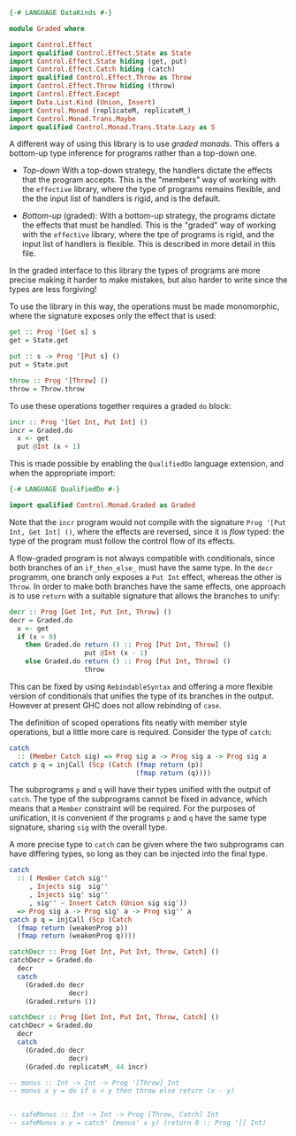 ```haskell top:0
{-# LANGUAGE DataKinds #-}

```

```haskell top:1
module Graded where

import Control.Effect
import qualified Control.Effect.State as State
import Control.Effect.State hiding (get, put)
import Control.Effect.Catch hiding (catch)
import qualified Control.Effect.Throw as Throw
import Control.Effect.Throw hiding (throw)
import Control.Effect.Except
import Data.List.Kind (Union, Insert)
import Control.Monad (replicateM, replicateM_)
import Control.Monad.Trans.Maybe
import qualified Control.Monad.Trans.State.Lazy as S
```

A different way of using this library is to use _graded monads_.
This offers a bottom-up type inference for programs rather than a
top-down one.

* *Top-down* With a top-down strategy, the handlers dictate the
  effects that the program accepts. This is the "members" way of working
  with the `effective` library, where the type of programs remains flexible,
  and the the input list of handlers is rigid, and is the default.

* *Bottom-up* (graded): With a bottom-up strategy, the programs dictate the
  effects that must be handled. This is the "graded" way of working with the
  `effective` library, where the tpe of programs is rigid, and
  the input list of handlers is flexible. This is described in more detail
  in this file.

In the graded interface to this library the types of programs are more precise
making it harder to make mistakes, but also harder to write since the types are
less forgiving!

To use the library in this way, the operations must be made monomorphic,
where the signature exposes only the effect that is used:
```haskell
get :: Prog '[Get s] s
get = State.get

put :: s -> Prog '[Put s] ()
put = State.put

throw :: Prog '[Throw] ()
throw = Throw.throw
```

To use these operations together requires a graded `do` block:
```haskell
incr :: Prog '[Get Int, Put Int] ()
incr = Graded.do
  x <- get
  put @Int (x + 1)
```
This is made possible by enabling the `QualifiedDo` language
extension, and when the appropriate import:
```haskell top:0
{-# LANGUAGE QualifiedDo #-}
```
```haskell top:1
import qualified Control.Monad.Graded as Graded
```


Note that the `incr` program would not compile with the signature `Prog '[Put
Int, Get Int] ()`, where the effects are reversed, since it is _flow_ typed:
the type of the program must follow the control flow of its effects.


A flow-graded program is not always compatible with conditionals,
since both branches of an `if_then_else_` must have the same type.
In the `decr` programm, one branch only exposes a `Put Int`
effect, whereas the other is `Throw`.
In order to make both branches have the same effects, one approach
is to use `return` with a suitable signature that allows the
branches to unify:
```haskell
decr :: Prog [Get Int, Put Int, Throw] ()
decr = Graded.do
  x <- get
  if (x > 0)
    then Graded.do return () :: Prog [Put Int, Throw] ()
                   put @Int (x - 1)
    else Graded.do return () :: Prog [Put Int, Throw] ()
                   throw
```
This can be fixed by using `RebindableSyntax` and offering a more
flexible version of conditionals that unifies the type of its
branches in the output. However at present GHC does not allow
rebinding of `case`.



The definition of scoped operations fits neatly with member style operations,
but a little more care is required. Consider the type of `catch`:
```haskell ignore
catch
  :: (Member Catch sig) => Prog sig a -> Prog sig a -> Prog sig a
catch p q = injCall (Scp (Catch (fmap return (p))
                                (fmap return (q))))
```
The subprograms `p` and `q` will have their types unified with the output of
`catch`. The type of the subprograms cannot be fixed in advance, which means
that a `Member` constraint will be required. For the purposes of unification,
it is convenient if the programs `p` and `q` have the same type signature,
sharing `sig` with the overall type.

A more precise type to `catch` can be given where the two subprograms can have
differing types, so long as they can be injected into the final type. 
```haskell
catch
  :: ( Member Catch sig''
     , Injects sig  sig''
     , Injects sig' sig''
     , sig'' ~ Insert Catch (Union sig sig'))
  => Prog sig a -> Prog sig' a -> Prog sig'' a
catch p q = injCall (Scp (Catch
  (fmap return (weakenProg p))
  (fmap return (weakenProg q))))
```


```haskell ignore
catchDecr :: Prog [Get Int, Put Int, Throw, Catch] ()
catchDecr = Graded.do
  decr
  catch
    (Graded.do decr
               decr)
    (Graded.return ())
```

```haskell
catchDecr :: Prog [Get Int, Put Int, Throw, Catch] ()
catchDecr = Graded.do
  decr
  catch
    (Graded.do decr
               decr)
    (Graded.do replicateM_ 44 incr)

-- monus :: Int -> Int -> Prog '[Throw] Int
-- monus x y = do if x < y then throw else return (x - y)


-- safeMonus :: Int -> Int -> Prog [Throw, Catch] Int
-- safeMonus x y = catch' (monus' x y) (return 0 :: Prog '[] Int)
```
